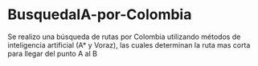 # BusquedaIA-por-Colombia
Se realizo una búsqueda de rutas por Colombia utilizando métodos de inteligencia artificial (A* y Voraz), las cuales determinan la ruta mas corta para llegar del punto A al B
